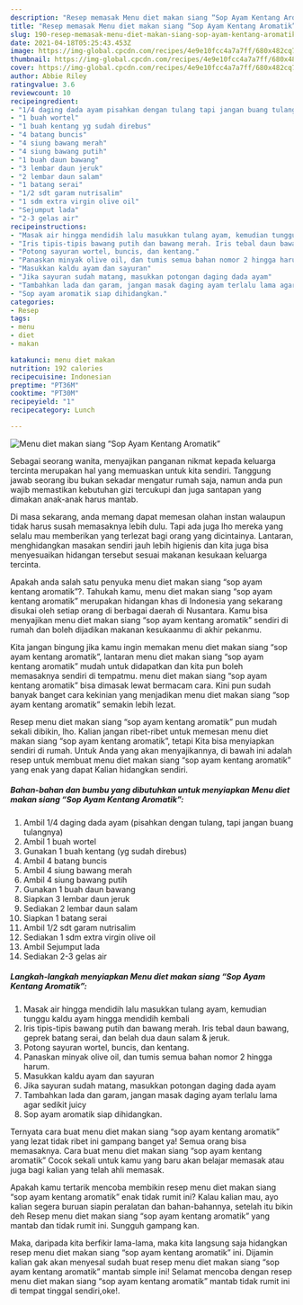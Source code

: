 ```yaml
---
description: "Resep memasak Menu diet makan siang “Sop Ayam Kentang Aromatik” yang nikmat Untuk Jualan"
title: "Resep memasak Menu diet makan siang “Sop Ayam Kentang Aromatik” yang nikmat Untuk Jualan"
slug: 190-resep-memasak-menu-diet-makan-siang-sop-ayam-kentang-aromatik-yang-nikmat-untuk-jualan
date: 2021-04-18T05:25:43.453Z
image: https://img-global.cpcdn.com/recipes/4e9e10fcc4a7a7ff/680x482cq70/menu-diet-makan-siang-sop-ayam-kentang-aromatik-foto-resep-utama.jpg
thumbnail: https://img-global.cpcdn.com/recipes/4e9e10fcc4a7a7ff/680x482cq70/menu-diet-makan-siang-sop-ayam-kentang-aromatik-foto-resep-utama.jpg
cover: https://img-global.cpcdn.com/recipes/4e9e10fcc4a7a7ff/680x482cq70/menu-diet-makan-siang-sop-ayam-kentang-aromatik-foto-resep-utama.jpg
author: Abbie Riley
ratingvalue: 3.6
reviewcount: 10
recipeingredient:
- "1/4 daging dada ayam pisahkan dengan tulang tapi jangan buang tulangnya"
- "1 buah wortel"
- "1 buah kentang yg sudah direbus"
- "4 batang buncis"
- "4 siung bawang merah"
- "4 siung bawang putih"
- "1 buah daun bawang"
- "3 lembar daun jeruk"
- "2 lembar daun salam"
- "1 batang serai"
- "1/2 sdt garam nutrisalim"
- "1 sdm extra virgin olive oil"
- "Sejumput lada"
- "2-3 gelas air"
recipeinstructions:
- "Masak air hingga mendidih lalu masukkan tulang ayam, kemudian tunggu kaldu ayam hingga mendidih kembali"
- "Iris tipis-tipis bawang putih dan bawang merah. Iris tebal daun bawang, geprek batang serai, dan belah dua daun salam &amp; jeruk."
- "Potong sayuran wortel, buncis, dan kentang."
- "Panaskan minyak olive oil, dan tumis semua bahan nomor 2 hingga harum."
- "Masukkan kaldu ayam dan sayuran"
- "Jika sayuran sudah matang, masukkan potongan daging dada ayam"
- "Tambahkan lada dan garam, jangan masak daging ayam terlalu lama agar sedikit juicy"
- "Sop ayam aromatik siap dihidangkan."
categories:
- Resep
tags:
- menu
- diet
- makan

katakunci: menu diet makan 
nutrition: 192 calories
recipecuisine: Indonesian
preptime: "PT36M"
cooktime: "PT30M"
recipeyield: "1"
recipecategory: Lunch

---
```



![Menu diet makan siang “Sop Ayam Kentang Aromatik”](https://img-global.cpcdn.com/recipes/4e9e10fcc4a7a7ff/680x482cq70/menu-diet-makan-siang-sop-ayam-kentang-aromatik-foto-resep-utama.jpg)

Sebagai seorang wanita, menyajikan panganan nikmat kepada keluarga tercinta merupakan hal yang memuaskan untuk kita sendiri. Tanggung jawab seorang ibu bukan sekadar mengatur rumah saja, namun anda pun wajib memastikan kebutuhan gizi tercukupi dan juga santapan yang dimakan anak-anak harus mantab.

Di masa  sekarang, anda memang dapat memesan olahan instan walaupun tidak harus susah memasaknya lebih dulu. Tapi ada juga lho mereka yang selalu mau memberikan yang terlezat bagi orang yang dicintainya. Lantaran, menghidangkan masakan sendiri jauh lebih higienis dan kita juga bisa menyesuaikan hidangan tersebut sesuai makanan kesukaan keluarga tercinta. 



Apakah anda salah satu penyuka menu diet makan siang “sop ayam kentang aromatik”?. Tahukah kamu, menu diet makan siang “sop ayam kentang aromatik” merupakan hidangan khas di Indonesia yang sekarang disukai oleh setiap orang di berbagai daerah di Nusantara. Kamu bisa menyajikan menu diet makan siang “sop ayam kentang aromatik” sendiri di rumah dan boleh dijadikan makanan kesukaanmu di akhir pekanmu.

Kita jangan bingung jika kamu ingin memakan menu diet makan siang “sop ayam kentang aromatik”, lantaran menu diet makan siang “sop ayam kentang aromatik” mudah untuk didapatkan dan kita pun boleh memasaknya sendiri di tempatmu. menu diet makan siang “sop ayam kentang aromatik” bisa dimasak lewat bermacam cara. Kini pun sudah banyak banget cara kekinian yang menjadikan menu diet makan siang “sop ayam kentang aromatik” semakin lebih lezat.

Resep menu diet makan siang “sop ayam kentang aromatik” pun mudah sekali dibikin, lho. Kalian jangan ribet-ribet untuk memesan menu diet makan siang “sop ayam kentang aromatik”, tetapi Kita bisa menyiapkan sendiri di rumah. Untuk Anda yang akan menyajikannya, di bawah ini adalah resep untuk membuat menu diet makan siang “sop ayam kentang aromatik” yang enak yang dapat Kalian hidangkan sendiri.

<!--inarticleads1-->

##### Bahan-bahan dan bumbu yang dibutuhkan untuk menyiapkan Menu diet makan siang “Sop Ayam Kentang Aromatik”:

1. Ambil 1/4 daging dada ayam (pisahkan dengan tulang, tapi jangan buang tulangnya)
1. Ambil 1 buah wortel
1. Gunakan 1 buah kentang (yg sudah direbus)
1. Ambil 4 batang buncis
1. Ambil 4 siung bawang merah
1. Ambil 4 siung bawang putih
1. Gunakan 1 buah daun bawang
1. Siapkan 3 lembar daun jeruk
1. Sediakan 2 lembar daun salam
1. Siapkan 1 batang serai
1. Ambil 1/2 sdt garam nutrisalim
1. Sediakan 1 sdm extra virgin olive oil
1. Ambil Sejumput lada
1. Sediakan 2-3 gelas air




<!--inarticleads2-->

##### Langkah-langkah menyiapkan Menu diet makan siang “Sop Ayam Kentang Aromatik”:

1. Masak air hingga mendidih lalu masukkan tulang ayam, kemudian tunggu kaldu ayam hingga mendidih kembali
1. Iris tipis-tipis bawang putih dan bawang merah. Iris tebal daun bawang, geprek batang serai, dan belah dua daun salam &amp; jeruk.
1. Potong sayuran wortel, buncis, dan kentang.
1. Panaskan minyak olive oil, dan tumis semua bahan nomor 2 hingga harum.
1. Masukkan kaldu ayam dan sayuran
1. Jika sayuran sudah matang, masukkan potongan daging dada ayam
1. Tambahkan lada dan garam, jangan masak daging ayam terlalu lama agar sedikit juicy
1. Sop ayam aromatik siap dihidangkan.




Ternyata cara buat menu diet makan siang “sop ayam kentang aromatik” yang lezat tidak ribet ini gampang banget ya! Semua orang bisa memasaknya. Cara buat menu diet makan siang “sop ayam kentang aromatik” Cocok sekali untuk kamu yang baru akan belajar memasak atau juga bagi kalian yang telah ahli memasak.

Apakah kamu tertarik mencoba membikin resep menu diet makan siang “sop ayam kentang aromatik” enak tidak rumit ini? Kalau kalian mau, ayo kalian segera buruan siapin peralatan dan bahan-bahannya, setelah itu bikin deh Resep menu diet makan siang “sop ayam kentang aromatik” yang mantab dan tidak rumit ini. Sungguh gampang kan. 

Maka, daripada kita berfikir lama-lama, maka kita langsung saja hidangkan resep menu diet makan siang “sop ayam kentang aromatik” ini. Dijamin kalian gak akan menyesal sudah buat resep menu diet makan siang “sop ayam kentang aromatik” mantab simple ini! Selamat mencoba dengan resep menu diet makan siang “sop ayam kentang aromatik” mantab tidak rumit ini di tempat tinggal sendiri,oke!.

